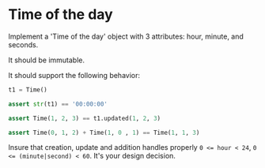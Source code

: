 # Time of the day

Implement a 'Time of the day' object with 3 attributes: hour, minute, and seconds.

It should be immutable.

It should support the following behavior:

```python
t1 = Time()

assert str(t1) == '00:00:00'

assert Time(1, 2, 3) == t1.updated(1, 2, 3)

assert Time(0, 1, 2) + Time(1, 0 , 1) == Time(1, 1, 3)
```

Insure that creation, update and addition handles properly `0 <= hour < 24`, `0 <= (minute|second) < 60`.
It's your design decision.

